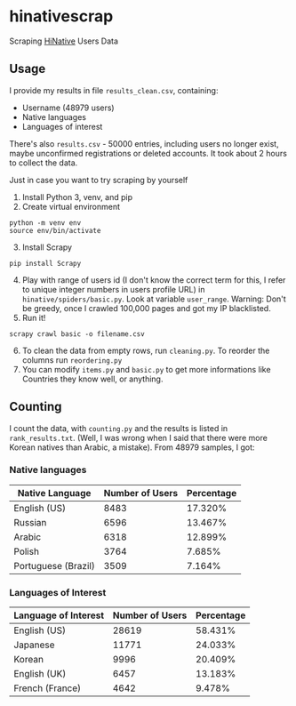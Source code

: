 # hinativescrap
Scraping [HiNative](https://hinative.com) Users Data

## Usage
I provide my results in file `results_clean.csv`, containing:
- Username (48979 users)
- Native languages
- Languages of interest

There's also `results.csv` - 50000 entries, including users no longer exist, maybe unconfirmed registrations or deleted accounts.
It took about 2 hours to collect the data.
 
Just in case you want to try scraping by yourself
1. Install Python 3, venv, and pip
2. Create virtual environment
```shell
python -m venv env
source env/bin/activate
```
3. Install Scrapy
```shell
pip install Scrapy
```
4. Play with range of users id (I don't know the correct term for this, I refer to unique integer numbers in users profile URL) in `hinative/spiders/basic.py`. Look at variable `user_range`.
Warning: Don't be greedy, once I crawled 100,000 pages and got my IP blacklisted.
5. Run it!
```shell
scrapy crawl basic -o filename.csv
```
6. To clean the data from empty rows, run `cleaning.py`. To reorder the columns run `reordering.py`
7. You can modify `items.py` and `basic.py` to get more informations like Countries they know well, or anything.

## Counting
I count the data, with `counting.py` and the results is listed in `rank_results.txt`. (Well, I was wrong when I said that there were more Korean natives than Arabic, a mistake). From 48979 samples, I got:


### Native languages
| Native Language | Number of Users | Percentage |
| ----------------| --------------- | ---------- |
| English (US)                      | 8483 | 17.320% |
| Russian                           | 6596 | 13.467% |
| Arabic                            | 6318 | 12.899% |
| Polish                            | 3764 |  7.685% |
| Portuguese (Brazil)               | 3509 |  7.164% |


### Languages of Interest
| Language of Interest | Number of Users | Percentage |
| -------------------- | --------------- | ---------- |
| English (US)                      | 28619 | 58.431% |
| Japanese                          | 11771 | 24.033% |
| Korean                            |  9996 | 20.409% |
| English (UK)                      |  6457 | 13.183% |
| French (France)                   |  4642 |  9.478% |

